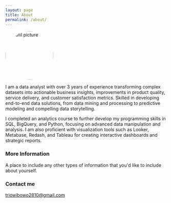 ```yaml
---
layout: page
title: About
permalink: /about/
---
```


<div>
  <img scr="/images/my_profil_1.png" alt="Profil picture" style="border-radius: 50%; width: 150px; margin-right: 20px">
  <div>
  <p>I am a data analyst with over 3 years of experience transforming complex datasets into actionable business insights, improvements in product quality, service delivery, and customer satisfaction metrics. Skilled in developing end-to-end data solutions, from data mining and processing to predictive modeling and compelling data storytelling.</p>
    <p>I completed an analytics course to further develop my programming skills in SQL, BigQuery, and Python, focusing on advanced data manipulation and analysis. I am also proficient with visualization tools such as Looker, Metabase, Redash, and Tableau for creating interactive dashboards and strategic reports.</p>
  </div>
</div>


### More Information

A place to include any other types of information that you'd like to include about yourself.

### Contact me

[triowibowo2810@gmail.com](mailto:triowibowo2810@gmail.com)

